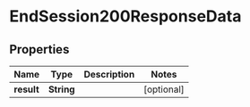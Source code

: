 

# EndSession200ResponseData


## Properties

| Name | Type | Description | Notes |
|------------ | ------------- | ------------- | -------------|
|**result** | **String** |  |  [optional] |



